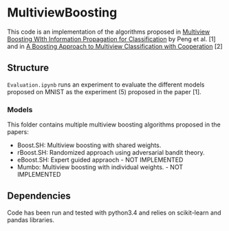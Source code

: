 # MultiviewBoosting
This code is an implementation of the algorithms proposed in [Multiview Boosting WIth Information Propagation for Classification](https://ieeexplore.ieee.org/document/7805338) by Peng et al. \[1\] and in [A Boosting Approach to Multiview Classification with Cooperation](https://link.springer.com/chapter/10.1007/978-3-642-23783-6_14) \[2\]

## Structure
`Evaluation.ipynb` runs an experiment to evaluate the different models proposed on MNIST as the experiment (5) proposed in the paper \[1\].

### Models
This folder contains multiple multiview boosting algorithms proposed in the papers:
- Boost.SH: Multiview boosting with shared weights.
- rBoost.SH: Randomized approach using adversarial bandit theory.
- eBoost.SH: Expert guided appraoch - NOT IMPLEMENTED
- Mumbo: Multiview boosting with individual weights. - NOT IMPLEMENTED

## Dependencies
Code has been run and tested with python3.4 and relies on scikit-learn and pandas libraries.